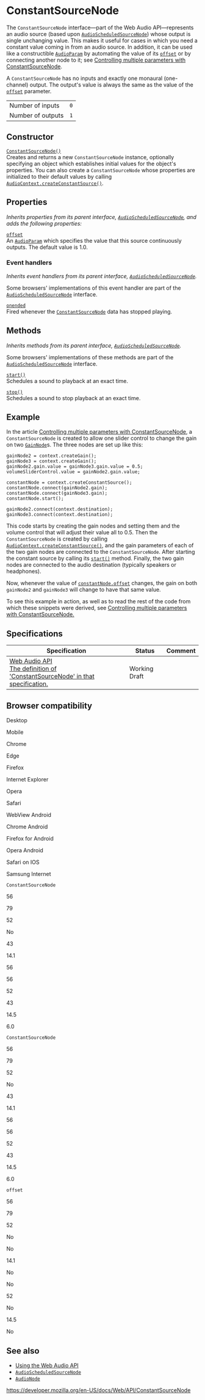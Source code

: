 # ConstantSourceNode

The `ConstantSourceNode` interface—part of the Web Audio API—represents an audio source (based upon [`AudioScheduledSourceNode`](audioscheduledsourcenode)) whose output is single unchanging value. This makes it useful for cases in which you need a constant value coming in from an audio source. In addition, it can be used like a constructible [`AudioParam`](audioparam) by automating the value of its [`offset`](constantsourcenode/offset) or by connecting another node to it; see [Controlling multiple parameters with ConstantSourceNode](web_audio_api/controlling_multiple_parameters_with_constantsourcenode).

A `ConstantSourceNode` has no inputs and exactly one monaural (one-channel) output. The output's value is always the same as the value of the [`offset`](constantsourcenode/offset) parameter.

<table><tbody><tr class="odd"><td>Number of inputs</td><td><code>0</code></td></tr><tr class="even"><td>Number of outputs</td><td><code>1</code></td></tr></tbody></table>

## Constructor

[`ConstantSourceNode()`](constantsourcenode/constantsourcenode)  
Creates and returns a new `ConstantSourceNode` instance, optionally specifying an object which establishes initial values for the object's properties. You can also create a `ConstantSourceNode` whose properties are initialized to their default values by calling [`AudioContext.createConstantSource()`](baseaudiocontext/createconstantsource).

## Properties

_Inherits properties from its parent interface, [`AudioScheduledSourceNode`](audioscheduledsourcenode), and adds the following properties:_

[`offset`](constantsourcenode/offset)  
An [`AudioParam`](audioparam) which specifies the value that this source continuously outputs. The default value is 1.0.

### Event handlers

_Inherits event handlers from its parent interface, [`AudioScheduledSourceNode`](audioscheduledsourcenode)._

Some browsers' implementations of this event handler are part of the [`AudioScheduledSourceNode`](audioscheduledsourcenode) interface.

[`onended`](audioscheduledsourcenode/onended)  
Fired whenever the [`ConstantSourceNode`](constantsourcenode) data has stopped playing.

## Methods

_Inherits methods from its parent interface, [`AudioScheduledSourceNode`](audioscheduledsourcenode)._

Some browsers' implementations of these methods are part of the [`AudioScheduledSourceNode`](audioscheduledsourcenode) interface.

[`start()`](audioscheduledsourcenode/start)  
Schedules a sound to playback at an exact time.

[`stop()`](audioscheduledsourcenode/stop)  
Schedules a sound to stop playback at an exact time.

## Example

In the article [Controlling multiple parameters with ConstantSourceNode](web_audio_api/controlling_multiple_parameters_with_constantsourcenode), a `ConstantSourceNode` is created to allow one slider control to change the gain on two [`GainNode`](gainnode)s. The three nodes are set up like this:

    gainNode2 = context.createGain();
    gainNode3 = context.createGain();
    gainNode2.gain.value = gainNode3.gain.value = 0.5;
    volumeSliderControl.value = gainNode2.gain.value;

    constantNode = context.createConstantSource();
    constantNode.connect(gainNode2.gain);
    constantNode.connect(gainNode3.gain);
    constantNode.start();

    gainNode2.connect(context.destination);
    gainNode3.connect(context.destination);

This code starts by creating the gain nodes and setting them and the volume control that will adjust their value all to 0.5. Then the `ConstantSourceNode` is created by calling [`AudioContext.createConstantSource()`](baseaudiocontext/createconstantsource), and the gain parameters of each of the two gain nodes are connected to the `ConstantSourceNode`. After starting the constant source by calling its [`start()`](audioscheduledsourcenode/start) method. Finally, the two gain nodes are connected to the audio destination (typically speakers or headphones).

Now, whenever the value of [`constantNode.offset`](constantsourcenode/offset) changes, the gain on both `gainNode2` and `gainNode3` will change to have that same value.

To see this example in action, as well as to read the rest of the code from which these snippets were derived, see [Controlling multiple parameters with ConstantSourceNode.](web_audio_api/controlling_multiple_parameters_with_constantsourcenode)

## Specifications

<table><thead><tr class="header"><th>Specification</th><th>Status</th><th>Comment</th></tr></thead><tbody><tr class="odd"><td><a href="https://webaudio.github.io/web-audio-api/#ConstantSourceNode">Web Audio API<br />
<span class="small">The definition of 'ConstantSourceNode' in that specification.</span></a></td><td><span class="spec-wd">Working Draft</span></td><td></td></tr></tbody></table>

## Browser compatibility

Desktop

Mobile

Chrome

Edge

Firefox

Internet Explorer

Opera

Safari

WebView Android

Chrome Android

Firefox for Android

Opera Android

Safari on IOS

Samsung Internet

`ConstantSourceNode`

56

79

52

No

43

14.1

56

56

52

43

14.5

6.0

`ConstantSourceNode`

56

79

52

No

43

14.1

56

56

52

43

14.5

6.0

`offset`

56

79

52

No

No

14.1

No

No

52

No

14.5

No

## See also

- [Using the Web Audio API](web_audio_api/using_web_audio_api)
- [`AudioScheduledSourceNode`](audioscheduledsourcenode)
- [`AudioNode`](audionode)

<a href="https://developer.mozilla.org/en-US/docs/Web/API/ConstantSourceNode" class="_attribution-link">https://developer.mozilla.org/en-US/docs/Web/API/ConstantSourceNode</a>
